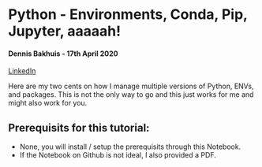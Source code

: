 # Python - Environments, Conda, Pip, Jupyter, aaaaah!
#### Dennis Bakhuis - 17th April 2020
[LinkedIn](https://linkedin.com/in/dennisbakhuis/) 

Here are my two cents on how I manage multiple versions of Python, ENVs, and packages. 
This is not the only way to go and this just works for me and might also work for you.

## Prerequisits for this tutorial:
- None, you will install / setup the prerequisits through this Notebook.
- If the Notebook on Github is not ideal, I also provided a PDF.

